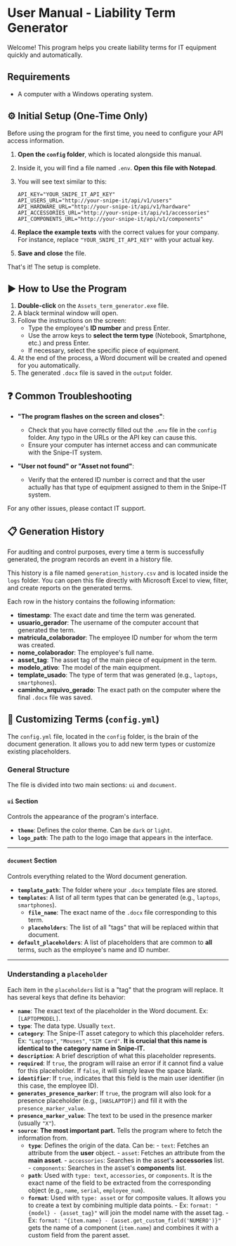 # User Manual - Liability Term Generator

Welcome! This program helps you create liability terms for IT equipment quickly and automatically.

## Requirements

- A computer with a Windows operating system.

## ⚙️ Initial Setup (One-Time Only)

Before using the program for the first time, you need to configure your API access information.

1. **Open the `config` folder**, which is located alongside this manual.
2. Inside it, you will find a file named `.env`. **Open this file with Notepad**.
3. You will see text similar to this:

    ```env
    API_KEY="YOUR_SNIPE_IT_API_KEY"
    API_USERS_URL="http://your-snipe-it/api/v1/users"
    API_HARDWARE_URL="http://your-snipe-it/api/v1/hardware"
    API_ACCESSORIES_URL="http://your-snipe-it/api/v1/accessories"
    API_COMPONENTS_URL="http://your-snipe-it/api/v1/components"
    ```

4. **Replace the example texts** with the correct values for your company. For instance, replace `"YOUR_SNIPE_IT_API_KEY"` with your actual key.
5. **Save and close** the file.

That's it! The setup is complete.

## ▶️ How to Use the Program

1. **Double-click** on the `Assets_term_generator.exe` file.
2. A black terminal window will open.
3. Follow the instructions on the screen:
   - Type the employee's **ID number** and press Enter.
   - Use the arrow keys to **select the term type** (Notebook, Smartphone, etc.) and press Enter.
   - If necessary, select the specific piece of equipment.
4. At the end of the process, a Word document will be created and opened for you automatically.
5. The generated `.docx` file is saved in the `output` folder.

## ❓ Common Troubleshooting

- **"The program flashes on the screen and closes"**:
  - Check that you have correctly filled out the `.env` file in the `config` folder. Any typo in the URLs or the API key can cause this.
  - Ensure your computer has internet access and can communicate with the Snipe-IT system.

- **"User not found" or "Asset not found"**:
  - Verify that the entered ID number is correct and that the user actually has that type of equipment assigned to them in the Snipe-IT system.

For any other issues, please contact IT support.

## 📋 Generation History

For auditing and control purposes, every time a term is successfully generated, the program records an event in a history file.

This history is a file named `generation_history.csv` and is located inside the `logs` folder. You can open this file directly with Microsoft Excel to view, filter, and create reports on the generated terms.

Each row in the history contains the following information:

- **timestamp**: The exact date and time the term was generated.
- **usuario_gerador**: The username of the computer account that generated the term.
- **matricula_colaborador**: The employee ID number for whom the term was created.
- **nome_colaborador**: The employee's full name.
- **asset_tag**: The asset tag of the main piece of equipment in the term.
- **modelo_ativo**: The model of the main equipment.
- **template_usado**: The type of term that was generated (e.g., `laptops`, `smartphones`).
- **caminho_arquivo_gerado**: The exact path on the computer where the final `.docx` file was saved.

## 🔧 Customizing Terms (`config.yml`)

The `config.yml` file, located in the `config` folder, is the brain of the document generation. It allows you to add new term types or customize existing placeholders.

### General Structure

The file is divided into two main sections: `ui` and `document`.

#### `ui` Section

Controls the appearance of the program's interface.

- **`theme`**: Defines the color theme. Can be `dark` or `light`.
- **`logo_path`**: The path to the logo image that appears in the interface.

---

#### `document` Section

Controls everything related to the Word document generation.

- **`template_path`**: The folder where your `.docx` template files are stored.
- **`templates`**: A list of all term types that can be generated (e.g., `laptops`, `smartphones`).
  - **`file_name`**: The exact name of the `.docx` file corresponding to this term.
  - **`placeholders`**: The list of all "tags" that will be replaced within that document.
- **`default_placeholders`**: A list of placeholders that are common to **all** terms, such as the employee's name and ID number.

---

### Understanding a `placeholder`

Each item in the `placeholders` list is a "tag" that the program will replace. It has several keys that define its behavior:

- **`name`**: The exact text of the placeholder in the Word document. Ex: `[LAPTOPMODEL]`.
- **`type`**: The data type. Usually `text`.
- **`category`**: The Snipe-IT asset category to which this placeholder refers. Ex: `"Laptops"`, `"Mouses"`, `"SIM Card"`. **It is crucial that this name is identical to the category name in Snipe-IT.**
- **`description`**: A brief description of what this placeholder represents.
- **`required`**: If `true`, the program will raise an error if it cannot find a value for this placeholder. If `false`, it will simply leave the space blank.
- **`identifier`**: If `true`, indicates that this field is the main user identifier (in this case, the employee ID).
- **`generates_presence_marker`**: If `true`, the program will also look for a presence placeholder (e.g., `[HASLAPTOP]`) and fill it with the `presence_marker_value`.
- **`presence_marker_value`**: The text to be used in the presence marker (usually `"X"`).
- **`source`**: **The most important part.** Tells the program where to fetch the information from.
  - **`type`**: Defines the origin of the data. Can be:
        -   `text`: Fetches an attribute from the **user** object.
        -   `asset`: Fetches an attribute from the **main asset**.
        -   `accessories`: Searches in the asset's **accessories** list.
        -   `components`: Searches in the asset's **components** list.
  - **`path`**: Used with `type: text`, `accessories`, or `components`. It is the exact name of the field to be extracted from the corresponding object (e.g., `name`, `serial`, `employee_num`).
  - **`format`**: Used with `type: asset` or for composite values. It allows you to create a text by combining multiple data points.
        -   Ex: `format: "{model} - {asset_tag}"` will join the model name with the asset tag.
        -   Ex: `format: "{item.name} - {asset.get_custom_field('NUMERO')}"` gets the name of a component (`item.name`) and combines it with a custom field from the parent asset.

